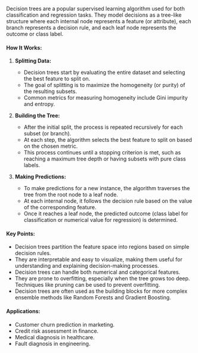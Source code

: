 Decision trees are a popular supervised learning algorithm used for both classification and regression tasks. They model decisions as a tree-like structure where each internal node represents a feature (or attribute), each branch represents a decision rule, and each leaf node represents the outcome or class label.

#### How It Works:

1. **Splitting Data:**
   - Decision trees start by evaluating the entire dataset and selecting the best feature to split on.
   - The goal of splitting is to maximize the homogeneity (or purity) of the resulting subsets.
   - Common metrics for measuring homogeneity include Gini impurity and entropy.

2. **Building the Tree:**
   - After the initial split, the process is repeated recursively for each subset (or branch).
   - At each step, the algorithm selects the best feature to split on based on the chosen metric.
   - This process continues until a stopping criterion is met, such as reaching a maximum tree depth or having subsets with pure class labels.

3. **Making Predictions:**
   - To make predictions for a new instance, the algorithm traverses the tree from the root node to a leaf node.
   - At each internal node, it follows the decision rule based on the value of the corresponding feature.
   - Once it reaches a leaf node, the predicted outcome (class label for classification or numerical value for regression) is determined.

#### Key Points:

- Decision trees partition the feature space into regions based on simple decision rules.
- They are interpretable and easy to visualize, making them useful for understanding and explaining decision-making processes.
- Decision trees can handle both numerical and categorical features.
- They are prone to overfitting, especially when the tree grows too deep. Techniques like pruning can be used to prevent overfitting.
- Decision trees are often used as the building blocks for more complex ensemble methods like Random Forests and Gradient Boosting.

#### Applications:

- Customer churn prediction in marketing.
- Credit risk assessment in finance.
- Medical diagnosis in healthcare.
- Fault diagnosis in engineering.